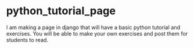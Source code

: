 # python_tutorial_page
I am making a page in django that will have a basic python tutorial and exercises.
You will be able to make your own exercises and post them for students to read.
